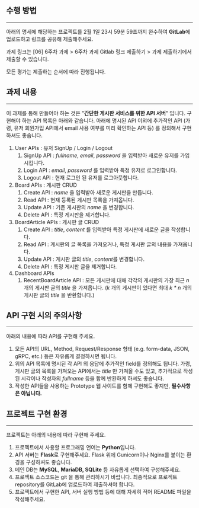 ## 수행 방법

---

아래의 명세에 해당하는 프로젝트를 2월 1일 23시 59분 59초까지 완수하여 **GitLab**에 업로드하고 링크를 공유해 제출해주세요.

과제 링크는 [06] 6주차 과제 > 6주차 과제 Gitlab 링크 제출하기 > 과제 제출하기에서 제출할 수 있습니다.

모든 평가는 제출하는 순서에 따라 진행됩니다.

## 과제 내용

---

이 과제를 통해 만들어야 하는 것은 "**간단한 게시판 서비스를 위한 API 서버**" 입니다. 구현해야 하는 API 목록은 아래와 같습니다. 아래에 명시된 API 이외에 추가적인 API (가령, 유저 회원가입 API에서 email 사용 여부를 미리 확인하는 API 등) 를 정의해서 구현하셔도 좋습니다.

1. User APIs : 유저 SignUp / Login / Logout
    1. SignUp API : *fullname*, *email*, *password* 을 입력받아 새로운 유저를 가입시킵니다.
    2. Login API : *email*, *password* 를 입력받아 특정 유저로 로그인합니다.
    3. Logout API : 현재 로그인 된 유저를 로그아웃합니다.
2. Board APIs : 게시판 CRUD
    1. Create API : *name* 을 입력받아 새로운 게시판을 만듭니다.
    2. Read API : 현재 등록된 게시판 목록을 가져옵니다.
    3. Update API : 기존 게시판의 *name* 을 변경합니다.
    4. Delete API : 특정 게시판을 제거합니다.
3. BoardArticle APIs : 게시판 글 CRUD
    1. Create API : *title*, *content* 를 입력받아 특정 게시판에 새로운 글을 작성합니다.
    2. Read API : 게시판의 글 목록을 가져오거나, 특정 게시판 글의 내용을 가져옵니다.
    3. Update API : 게시판 글의 *title*, *content*를 변경합니다.
    4. Delete API : 특정 게시판 글을 제거합니다.
4. Dashboard APIs
    1. RecentBoardArticle API : 모든 게시판에 대해 각각의 게시판의 가장 최근 *n* 개의 게시판 글의 *title* 을 가져옵니다. (*k* 개의 게시판이 있다면 최대 *k * n* 개의 게시판 글의 *title* 을 반환합니다.)

## API 구현 시의 주의사항

---

아래의 내용에 따라 API를 구현해 주세요.

1. 모든 API의 URL, Method, Request/Response 형태 (e.g. form-data, JSON, gRPC, etc.) 등은 자유롭게 결정하시면 됩니다.
2. 위의 API 목록에 명시된 각 API 의 응답에 추가적인 field를 정의해도 됩니다. 가령, 게시판 글의 목록을 가져오는 API에서는 *title* 만 가져올 수도 있고, 추가적으로 작성된 시각이나 작성자의 *fullname* 등을 함께 반환하게 하셔도 좋습니다.
3. 작성한 API들을 사용하는 Prototype 웹 사이트를 함께 구현해도 좋지만, **필수사항은 아닙니다.**

## 프로젝트 구현 환경

---

프로젝트는 아래의 내용에 따라 구현해 주세요.

1. 프로젝트에서 사용할 프로그래밍 언어는 **Python**입니다.
2. API 서버는 **Flask**로 구현해주세요. Flask 위에 Gunicorn이나 Nginx를 붙이는 환경을 구성하셔도 좋습니다.
3. 메인 DB는 **MySQL**, **MariaDB, SQLite** 등 자유롭게 선택하여 구성해주세요.
4. 프로젝트 소스코드는 git 을 통해 관리하시기 바랍니다. 최종적으로 프로젝트 repository를 GitLab에 업로드하여 제출하셔야 합니다. 
5. 프로젝트에서 구현한 API, 서버 실행 방법 등에 대해 자세히 적어 README 파일을 작성해주세요.
